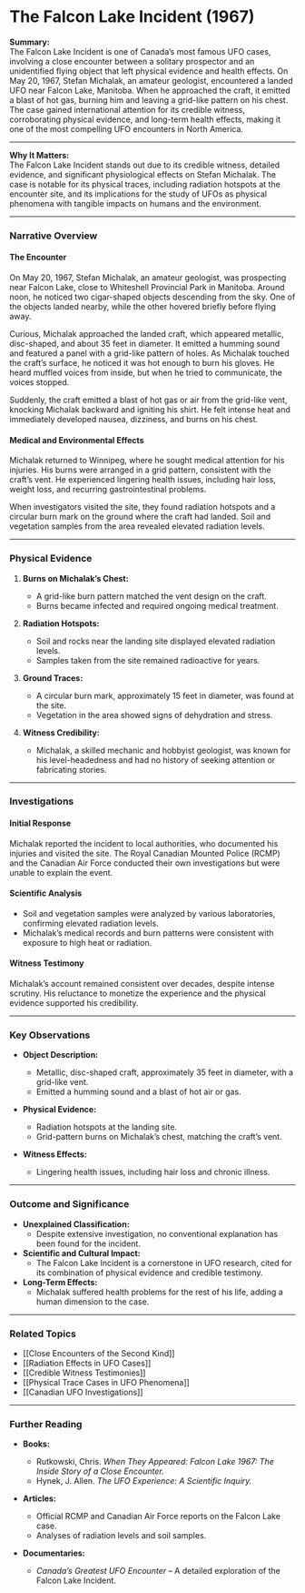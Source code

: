 # The Falcon Lake Incident (1967)

**Summary:**  
The Falcon Lake Incident is one of Canada’s most famous UFO cases, involving a close encounter between a solitary prospector and an unidentified flying object that left physical evidence and health effects. On May 20, 1967, Stefan Michalak, an amateur geologist, encountered a landed UFO near Falcon Lake, Manitoba. When he approached the craft, it emitted a blast of hot gas, burning him and leaving a grid-like pattern on his chest. The case gained international attention for its credible witness, corroborating physical evidence, and long-term health effects, making it one of the most compelling UFO encounters in North America.

---

**Why It Matters:**  
The Falcon Lake Incident stands out due to its credible witness, detailed evidence, and significant physiological effects on Stefan Michalak. The case is notable for its physical traces, including radiation hotspots at the encounter site, and its implications for the study of UFOs as physical phenomena with tangible impacts on humans and the environment.

---

### **Narrative Overview**

#### **The Encounter**

On May 20, 1967, Stefan Michalak, an amateur geologist, was prospecting near Falcon Lake, close to Whiteshell Provincial Park in Manitoba. Around noon, he noticed two cigar-shaped objects descending from the sky. One of the objects landed nearby, while the other hovered briefly before flying away.

Curious, Michalak approached the landed craft, which appeared metallic, disc-shaped, and about 35 feet in diameter. It emitted a humming sound and featured a panel with a grid-like pattern of holes. As Michalak touched the craft’s surface, he noticed it was hot enough to burn his gloves. He heard muffled voices from inside, but when he tried to communicate, the voices stopped.

Suddenly, the craft emitted a blast of hot gas or air from the grid-like vent, knocking Michalak backward and igniting his shirt. He felt intense heat and immediately developed nausea, dizziness, and burns on his chest.

#### **Medical and Environmental Effects**

Michalak returned to Winnipeg, where he sought medical attention for his injuries. His burns were arranged in a grid pattern, consistent with the craft’s vent. He experienced lingering health issues, including hair loss, weight loss, and recurring gastrointestinal problems.

When investigators visited the site, they found radiation hotspots and a circular burn mark on the ground where the craft had landed. Soil and vegetation samples from the area revealed elevated radiation levels.

---

### **Physical Evidence**

1. **Burns on Michalak’s Chest:**
    
    - A grid-like burn pattern matched the vent design on the craft.
    - Burns became infected and required ongoing medical treatment.
2. **Radiation Hotspots:**
    
    - Soil and rocks near the landing site displayed elevated radiation levels.
    - Samples taken from the site remained radioactive for years.
3. **Ground Traces:**
    
    - A circular burn mark, approximately 15 feet in diameter, was found at the site.
    - Vegetation in the area showed signs of dehydration and stress.
4. **Witness Credibility:**
    
    - Michalak, a skilled mechanic and hobbyist geologist, was known for his level-headedness and had no history of seeking attention or fabricating stories.

---

### **Investigations**

#### **Initial Response**

Michalak reported the incident to local authorities, who documented his injuries and visited the site. The Royal Canadian Mounted Police (RCMP) and the Canadian Air Force conducted their own investigations but were unable to explain the event.

#### **Scientific Analysis**

- Soil and vegetation samples were analyzed by various laboratories, confirming elevated radiation levels.
- Michalak’s medical records and burn patterns were consistent with exposure to high heat or radiation.

#### **Witness Testimony**

Michalak’s account remained consistent over decades, despite intense scrutiny. His reluctance to monetize the experience and the physical evidence supported his credibility.

---

### **Key Observations**

- **Object Description:**
    
    - Metallic, disc-shaped craft, approximately 35 feet in diameter, with a grid-like vent.
    - Emitted a humming sound and a blast of hot air or gas.
- **Physical Evidence:**
    
    - Radiation hotspots at the landing site.
    - Grid-pattern burns on Michalak’s chest, matching the craft’s vent.
- **Witness Effects:**
    
    - Lingering health issues, including hair loss and chronic illness.

---

### **Outcome and Significance**

- **Unexplained Classification:**
    - Despite extensive investigation, no conventional explanation has been found for the incident.
- **Scientific and Cultural Impact:**
    - The Falcon Lake Incident is a cornerstone in UFO research, cited for its combination of physical evidence and credible testimony.
- **Long-Term Effects:**
    - Michalak suffered health problems for the rest of his life, adding a human dimension to the case.

---

### **Related Topics**

- [[Close Encounters of the Second Kind]]
- [[Radiation Effects in UFO Cases]]
- [[Credible Witness Testimonies]]
- [[Physical Trace Cases in UFO Phenomena]]
- [[Canadian UFO Investigations]]

---

### **Further Reading**

- **Books:**
    
    - Rutkowski, Chris. _When They Appeared: Falcon Lake 1967: The Inside Story of a Close Encounter._
    - Hynek, J. Allen. _The UFO Experience: A Scientific Inquiry._
- **Articles:**
    
    - Official RCMP and Canadian Air Force reports on the Falcon Lake case.
    - Analyses of radiation levels and soil samples.
- **Documentaries:**
    
    - _Canada’s Greatest UFO Encounter_ – A detailed exploration of the Falcon Lake Incident.

